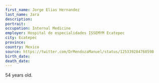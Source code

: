 ```yaml
---
first_name: Jorge Elias Hernandez
last_name: Jara
description: 
portrait: 
occupation: Internal Medicine
employer: Hospital de especialidades ISSEMYM Ecatepec
city: Ecatepec
province: 
country: Mexico
source: https://twitter.com/DrMendozaManuel/status/125339284768598
birth_date: 
death_date: 
---
```


54 years old.